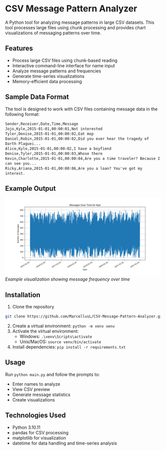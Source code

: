# CSV Message Pattern Analyzer

A Python tool for analyzing message patterns in large CSV datasets. This tool processes large files using chunk processing and provides chart visualizations of messaging patterns over time.

## Features
- Process large CSV files using chunk-based reading
- Interactive command-line interface for name input
- Analyze message patterns and frequencies
- Generate time-series visualizations
- Memory-efficient data processing

## Sample Data Format

The tool is designed to work with CSV files containing message data in the following format:

```csv
Sender,Receiver,Date,Time,Message
Jojo,Kyle,2015-01-01,00:00:01,Not interested
Tyler,Denise,2015-01-01,00:00:02,Eat mop
Daniel,Robin,2015-01-01,00:00:02,Did you ever hear the tragedy of Darth Plaguei...
Alice,Kyle,2015-01-01,00:00:02,I have a boyfiend
Denise,Tyler,2015-01-01,00:00:03,Whose there
Kevin,Charlotte,2015-01-01,00:00:04,Are you a time traveler? Because I can see you...
Ricky,Ariana,2015-01-01,00:00:06,Are you a loan? You've got my interest.
```

## Example Output
![Message Patterns Over Time](example_output/message_trends_Kyle.png)
*Example visualization showing message frequency over time*

## Installation
1. Clone the repository
```bash
git clone https://github.com/MarcellusL/CSV-Message-Pattern-Analyzer.git
```
2. Create a virtual environment: `python -m venv venv`
3. Activate the virtual environment:
   - Windows: `.\venv\Scripts\activate`
   - Unix/MacOS: `source venv/bin/activate`
4. Install dependencies: `pip install -r requirements.txt`

## Usage
Run `python main.py` and follow the prompts to:
- Enter names to analyze
- View CSV preview
- Generate message statistics
- Create visualizations

## Technologies Used
- Python 3.10.11
- pandas for CSV processing
- matplotlib for visualization
- datetime for data handling and time-series analysis